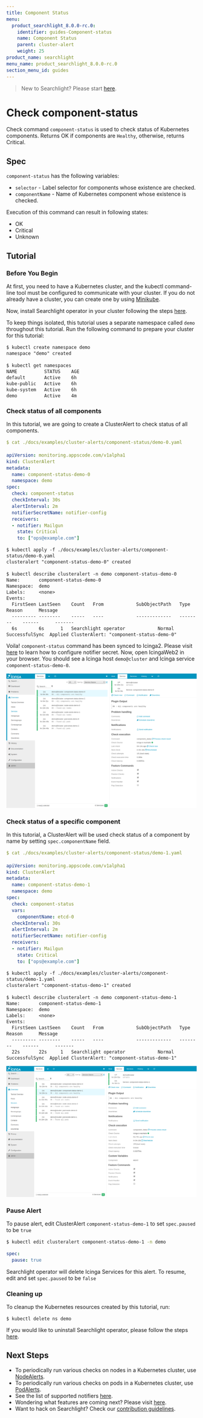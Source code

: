 ```yaml
---
title: Component Status
menu:
  product_searchlight_8.0.0-rc.0:
    identifier: guides-Component-status
    name: Component Status
    parent: cluster-alert
    weight: 25
product_name: searchlight
menu_name: product_searchlight_8.0.0-rc.0
section_menu_id: guides
---
```


> New to Searchlight? Please start [here](/docs/concepts/README.md).

# Check component-status

Check command `component-status` is used to check status of Kubernetes components. Returns OK if components are `Healthy`, otherwise, returns Critical.


## Spec
`component-status` has the following variables:

- `selector` - Label selector for components whose existence are checked.
- `componentName` - Name of Kubernetes component whose existence is checked.

Execution of this command can result in following states:

- OK
- Critical
- Unknown


## Tutorial

### Before You Begin
At first, you need to have a Kubernetes cluster, and the kubectl command-line tool must be configured to communicate with your cluster. If you do not already have a cluster, you can create one by using [Minikube](https://github.com/kubernetes/minikube).

Now, install Searchlight operator in your cluster following the steps [here](/docs/setup/install.md).

To keep things isolated, this tutorial uses a separate namespace called `demo` throughout this tutorial. Run the following command to prepare your cluster for this tutorial:

```console
$ kubectl create namespace demo
namespace "demo" created

$ kubectl get namespaces
NAME          STATUS    AGE
default       Active    6h
kube-public   Active    6h
kube-system   Active    6h
demo          Active    4m
```

### Check status of all components
In this tutorial, we are going to create a ClusterAlert to check status of all components.

```yaml
$ cat ./docs/examples/cluster-alerts/component-status/demo-0.yaml

apiVersion: monitoring.appscode.com/v1alpha1
kind: ClusterAlert
metadata:
  name: component-status-demo-0
  namespace: demo
spec:
  check: component-status
  checkInterval: 30s
  alertInterval: 2m
  notifierSecretName: notifier-config
  receivers:
  - notifier: Mailgun
    state: Critical
    to: ["ops@example.com"]
```
```console
$ kubectl apply -f ./docs/examples/cluster-alerts/component-status/demo-0.yaml
clusteralert "component-status-demo-0" created

$ kubectl describe clusteralert -n demo component-status-demo-0
Name:		component-status-demo-0
Namespace:	demo
Labels:		<none>
Events:
  FirstSeen	LastSeen	Count	From			SubObjectPath	Type		Reason		Message
  ---------	--------	-----	----			-------------	--------	------		-------
  6s		6s		1	Searchlight operator			Normal		SuccessfulSync	Applied ClusterAlert: "component-status-demo-0"
```

Voila! `component-status` command has been synced to Icinga2. Please visit [here](/docs/guides/notifiers.md) to learn how to configure notifier secret. Now, open IcingaWeb2 in your browser. You should see a Icinga host `demo@cluster` and Icinga service `component-status-demo-0`.

![check-all-components](/docs/images/cluster-alerts/component-status/demo-0.png)


### Check status of a specific component
In this tutorial, a ClusterAlert will be used check status of a component by name by setting `spec.componentName` field.

```yaml
$ cat ./docs/examples/cluster-alerts/component-status/demo-1.yaml

apiVersion: monitoring.appscode.com/v1alpha1
kind: ClusterAlert
metadata:
  name: component-status-demo-1
  namespace: demo
spec:
  check: component-status
  vars:
    componentName: etcd-0
  checkInterval: 30s
  alertInterval: 2m
  notifierSecretName: notifier-config
  receivers:
  - notifier: Mailgun
    state: Critical
    to: ["ops@example.com"]
```

```console
$ kubectl apply -f ./docs/examples/cluster-alerts/component-status/demo-1.yaml
clusteralert "component-status-demo-1" created

$ kubectl describe clusteralert -n demo component-status-demo-1
Name:		component-status-demo-1
Namespace:	demo
Labels:		<none>
Events:
  FirstSeen	LastSeen	Count	From			SubObjectPath	Type		Reason		Message
  ---------	--------	-----	----			-------------	--------	------		-------
  22s		22s		1	Searchlight operator			Normal		SuccessfulSync	Applied ClusterAlert: "component-status-demo-1"
```
![check-by-component-name](/docs/images/cluster-alerts/component-status/demo-1.png)

### Pause Alert

To pause alert, edit ClusterAlert `component-status-demo-1` to set `spec.paused` to be `true`

```bash
$ kubectl edit clusteralert component-status-demo-1 -n demo
```

```yaml
spec:
  pause: true
```

Searchlight operator will delete Icinga Services for this alert. To resume, edit and set `spec.paused` to be `false`


### Cleaning up
To cleanup the Kubernetes resources created by this tutorial, run:

```console
$ kubectl delete ns demo
```

If you would like to uninstall Searchlight operator, please follow the steps [here](/docs/setup/uninstall.md).


## Next Steps
 - To periodically run various checks on nodes in a Kubernetes cluster, use [NodeAlerts](/docs/concepts/alert-types/node-alert.md).
 - To periodically run various checks on pods in a Kubernetes cluster, use [PodAlerts](/docs/concepts/alert-types/pod-alert.md).
 - See the list of supported notifiers [here](/docs/guides/notifiers.md).
 - Wondering what features are coming next? Please visit [here](/docs/roadmap.md).
 - Want to hack on Searchlight? Check our [contribution guidelines](/docs/CONTRIBUTING.md).
